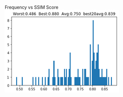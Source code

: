 Frequency vs SSIM Score
![Alt text](https://github.com/nivedk/Image_Denoising/blob/perceptual_loss/perceptual_loss/v2/0_Score.png)
